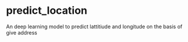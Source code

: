 # predict_location
An deep learning model  to predict lattitiude and longitude on the basis of give address
